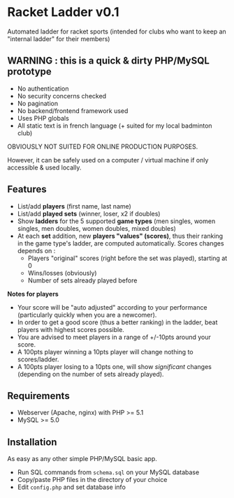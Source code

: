 # Racket Ladder v0.1

Automated ladder for racket sports (intended for clubs who want to keep an "internal ladder" for their members)

## WARNING : this is a quick & dirty PHP/MySQL prototype

* No authentication
* No security concerns checked
* No pagination
* No backend/frontend framework used
* Uses PHP globals
* All static text is in french language (+ suited for my local badminton club)

OBVIOUSLY NOT SUITED FOR ONLINE PRODUCTION PURPOSES.

However, it can be safely used on a computer / virtual machine if only accessible & used locally.

## Features

* List/add **players** (first name, last name)
* List/add **played sets** (winner, loser, x2 if doubles)
* Show **ladders** for the 5 supported **game types** (men singles, women singles, men doubles, women doubles, mixed doubles)
* At each **set** addition, new **players "values" (scores)**, thus their ranking in the game type's ladder, are computed automatically.
  Scores changes depends on :
  * Players "original" scores (right before the set was played), starting at 0
  * Wins/losses (obviously)
  * Number of sets already played before

**Notes for players**

* Your score will be "auto adjusted" according to your performance (particularly quickly when you are a newcomer).
* In order to get a good score (thus a better ranking) in the ladder, beat players with highest scores possible.
* You are advised to meet players in a range of +/-10pts around your score.
* A 100pts player winning a 10pts player will change nothing to scores/ladder.
* A 100pts player losing to a 10pts one, will show *significant* changes (depending on the number of sets already played).

## Requirements

* Webserver (Apache, nginx) with PHP >= 5.1
* MySQL >= 5.0

## Installation

As easy as any other simple PHP/MySQL basic app.

* Run SQL commands from `schema.sql` on your MySQL database
* Copy/paste PHP files in the directory of your choice 
* Edit `config.php` and set database info
